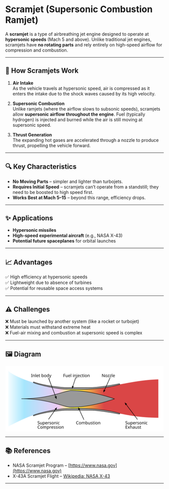 # Scramjet (Supersonic Combustion Ramjet)

A **scramjet** is a type of airbreathing jet engine designed to operate at **hypersonic speeds** (Mach 5 and above). Unlike traditional jet engines, scramjets have **no rotating parts** and rely entirely on high-speed airflow for compression and combustion.

---

## 🚀 How Scramjets Work

1. **Air Intake**  
   As the vehicle travels at hypersonic speed, air is compressed as it enters the intake due to the shock waves caused by its high velocity.

2. **Supersonic Combustion**  
   Unlike ramjets (where the airflow slows to subsonic speeds), scramjets allow **supersonic airflow throughout the engine**. Fuel (typically hydrogen) is injected and burned while the air is still moving at supersonic speed.

3. **Thrust Generation**  
   The expanding hot gases are accelerated through a nozzle to produce thrust, propelling the vehicle forward.

---

## 🔍 Key Characteristics

- **No Moving Parts** – simpler and lighter than turbojets.
- **Requires Initial Speed** – scramjets can’t operate from a standstill; they need to be boosted to high speed first.
- **Works Best at Mach 5–15** – beyond this range, efficiency drops.

---

## ✨ Applications

- **Hypersonic missiles**
- **High-speed experimental aircraft** (e.g., NASA X-43)
- **Potential future spaceplanes** for orbital launches

---

## 📈 Advantages

✅ High efficiency at hypersonic speeds  
✅ Lightweight due to absence of turbines  
✅ Potential for reusable space access systems  

---

## ⚠️ Challenges

❌ Must be launched by another system (like a rocket or turbojet)  
❌ Materials must withstand extreme heat  
❌ Fuel-air mixing and combustion at supersonic speed is complex

---

## 🖼️ Diagram

![Scramjet Diagram](scramjet-diagram.png)

---

## 📚 References

- NASA Scramjet Program – [https://www.nasa.gov](https://www.nasa.gov)
- X-43A Scramjet Flight – [Wikipedia: NASA X-43](https://en.wikipedia.org/wiki/NASA_X-43)

---
